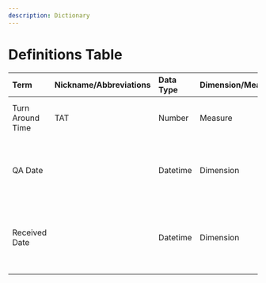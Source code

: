 ```yaml
---
description: Dictionary
---
```


# Definitions Table

| Term | Nickname/Abbreviations | Data Type | Dimension/Measure | Formula | Example | Notes |
| :--- | :--- | :--- | :--- | :--- | :--- | :--- |
| Turn Around Time | TAT | Number | Measure | QA Date - Received Date | 5.2 |  |
| QA Date |  | Datetime | Dimension |  | 1900-01-01 00.00.00 | The date the lab approves and generates a report. |
| Received Date |  | Datetime | Dimension |  | 1900-01-01 00.00.00 | The date a lab kit is received and scanned into system |

